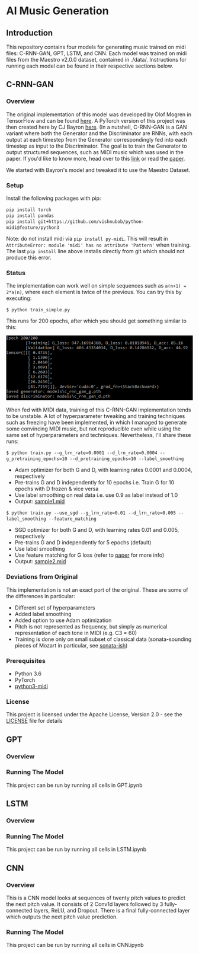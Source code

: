 # AI Music Generation

## Introduction

This repository contains four models for generating music trained on midi files: C-RNN-GAN, GPT, LSTM, and CNN. Each model was trained on midi files from the Maestro v2.0.0 dataset, contained in ./data/. Instructions for running each model can be found in their respective sections below.

## C-RNN-GAN

### Overview

The original implementation of this model was developed by Olof Mogren in TensorFlow and can be found [here](https://github.com/olofmogren/c-rnn-gan). A PyTorch version of this project was then created here by CJ Bayron [here](https://github.com/cjbayron). (In a nutshell, C-RNN-GAN is a GAN variant where both the Generator and the Discriminator are RNNs, with each output at each timestep from the Generator correspondingly fed into each timestep as input to the Discriminator. The goal is to train the Generator to output structured sequences, such as MIDI music which was used in the paper. If you'd like to know more, head over to this [link](http://mogren.one/publications/2016/c-rnn-gan/) or read the [paper](http://mogren.one/publications/2016/c-rnn-gan/mogren2016crnngan.pdf).

We started with Bayron's model and tweaked it to use the Maestro Dataset. 

### Setup

Install the following packages with pip:

```
pip install torch
pip install pandas
pip install git+https://github.com/vishnubob/python-midi@feature/python3
```

Note: do not install midi via `pip install py-midi`. This will result in `AttributeError: module 'midi' has no attribute 'Pattern'` when training. The last `pip install` line above installs directly from git which should not produce this error.

### Status

The implementation can work well on simple sequences such as `a(n+1) = 2*a(n)`, where each element is twice of the previous. You can try this by executing:
```
$ python train_simple.py
```
This runs for 200 epochs, after which you should get something similar to this:

![Simple output](images/simple_out.png)

When fed with MIDI data, training of this C-RNN-GAN implementation tends to be unstable. A lot of hyperparameter tweaking and training techniques such as freezing have been implemented, in which I managed to generate some convincing MIDI music, but not reproducible even while using the same set of hyperparameters and techniques. Nevertheless, I'll share these runs:

```
$ python train.py --g_lrn_rate=0.0001 --d_lrn_rate=0.0004 --g_pretraining_epochs=10 --d_pretraining_epochs=10 --label_smoothing
```
* Adam optimizer for both G and D, with learning rates 0.0001 and 0.0004, respectively
* Pre-trains G and D independently for 10 epochs i.e. Train G for 10 epochs with D frozen & vice versa
* Use label smoothing on real data i.e. use 0.9 as label instead of 1.0
* Output: [sample1.mid](samples/sample1.mid)

```
$ python train.py --use_sgd --g_lrn_rate=0.01 --d_lrn_rate=0.005 --label_smoothing --feature_matching
```
* SGD optimizer for both G and D, with learning rates 0.01 and 0.005, respectively
* Pre-trains G and D independently for 5 epochs (default)
* Use label smoothing
* Use feature matching for G loss (refer to [paper](http://mogren.one/publications/2016/c-rnn-gan/mogren2016crnngan.pdf) for more info)
* Output: [sample2.mid](samples/sample2.mid)

### Deviations from Original

This implementation is not an exact port of the original. These are some of the differences in particular:

* Different set of hyperparameters
* Added label smoothing
* Added option to use Adam optimization
* Pitch is not represented as frequency, but simply as numerical representation of each tone in MIDI (e.g. C3 = 60)
* Training is done only on small subset of classical data (sonata-sounding pieces of Mozart in particular, see [sonata-ish](data/classical/sonata-ish))

### Prerequisites

* Python 3.6
* PyTorch
* [python3-midi](https://github.com/louisabraham/python3-midi)

### License

This project is licensed under the Apache License, Version 2.0 - see the [LICENSE](LICENSE) file for details


## GPT

### Overview

### Running The Model

This project can be run by running all cells in GPT.ipynb


## LSTM

### Overview 

### Running The Model

This project can be run by running all cells in LSTM.ipynb

## CNN

### Overview 

This is a CNN model looks at sequences of twenty pitch values to predict the next pitch value. It consists of 2 Conv1d layers followed by 3 fully-connected layers, ReLU, and Dropout. There is a final fully-connected layer which outputs the next pitch value prediction.

### Running The Model

This project can be run by running all cells in CNN.ipynb
